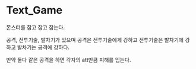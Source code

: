 # Text_Game


몬스터를 잡고 잡고 잡는다.

공격, 전투기술, 발차기가 있으며
공격은 전투기술에게 강하고
전투기술은 발차기에 강하고
발차기는 공격에 강하다.

만약 둘다 같은 공격을 하면 각자의 att만큼 피해를 입는다.
